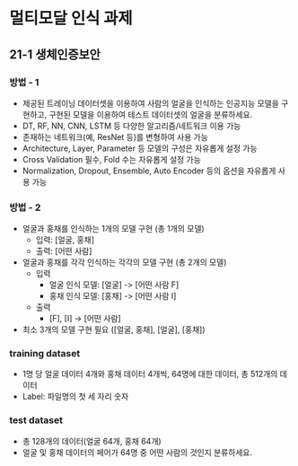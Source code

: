 # 멀티모달 인식 과제

## 21-1 생체인증보안

### 방법 - 1

- 제공된 트레이닝 데이터셋을 이용하여 사람의 얼굴을 인식하는 인공지능 모델을 구현하고, 구현된 모델을 이용하여 테스트 데이터셋의 얼굴을 분류하세요.
- DT, RF, NN, CNN, LSTM 등 다양한 알고리즘/네트워크 이용 가능
- 존재하는 네트워크(예, ResNet 등)를 변형하여 사용 가능
- Architecture, Layer, Parameter 등 모델의 구성은 자유롭게 설정 가능
- Cross Validation 필수, Fold 수는 자유롭게 설정 가능
- Normalization, Dropout, Ensemble, Auto Encoder 등의 옵션을 자유롭게 사용 가능

### 방법 - 2

- 얼굴과 홍채를 인식하는 1개의 모델 구현 (총 1개의 모델)
  - 입력: [얼굴, 홍채]
  - 출력: [어떤 사람]
- 얼굴과 홍채를 각각 인식하는 각각의 모델 구현 (총 2개의 모델)
  - 입력
    - 얼굴 인식 모델: [얼굴] -> [어떤 사람 F]
    - 홍채 인식 모델: [홍채] -> [어떤 사람 I]
  - 출력
    - [F], [I] -> [어떤 사람]
- 최소 3개의 모델 구현 필요 ([얼굴, 홍채], [얼굴], [홍채])

### training dataset

- 1명 당 얼굴 데이터 4개와 홍채 데이터 4개씩, 64명에 대한 데이터, 총 512개의 데이터
- Label: 파일명의 첫 세 자리 숫자

### test dataset

- 총 128개의 데이터(얼굴 64개, 홍채 64개)
- 얼굴 및 홍채 데이터의 페어가 64명 중 어떤 사람의 것인지 분류하세요.
